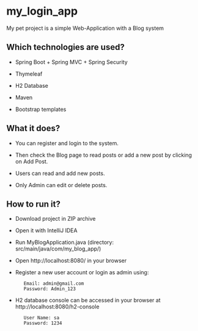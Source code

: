 # my_login_app


My pet project is a simple Web-Application with a Blog system



## Which technologies are used?

- Spring Boot + Spring MVC + Spring Security

- Thymeleaf

- H2 Database

- Maven

- Bootstrap templates




## What it does?

- You can register and login to the system.

- Then check the Blog page to read posts or add a new post by clicking on Add Post.

- Users can read and add new posts.

- Only Admin can edit or delete posts.




## How to run it?

- Download project in ZIP archive

- Open it with IntelliJ IDEA

- Run  MyBlogApplication.java  (directory: src/main/java/com/my_blog_app/)

- Open http://localhost:8080/ in your browser

- Register a new user account or login as admin using:

		 Email: admin@gmail.com
		 Password: Admin_123

- H2 database console can be accessed in your browser at http://localhost:8080/h2-console

		 User Name: sa
		 Password: 1234
